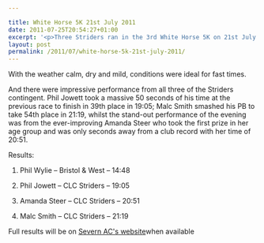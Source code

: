 ```yaml
---

title: White Horse 5K 21st July 2011
date: 2011-07-25T20:54:27+01:00
excerpt: '<p>Three Striders ran in the 3rd White Horse 5K on 21st July. </p>'
layout: post
permalink: /2011/07/white-horse-5k-21st-july-2011/
---
```

</p> 

With the weather calm, dry and mild, conditions were ideal for fast times.

And there were impressive performance from all three of the Striders contingent. Phil Jowett took a massive 50 seconds of his time at the previous race to finish in 39th place in 19:05; Malc Smith smashed his PB to take 54th place in 21:19, whilst the stand-out performance of the evening was from the ever-improving Amanda Steer who took the first prize in her age group and was only seconds away from a club record with her time of 20:51. 

Results:

1) Phil Wylie &#8211; Bristol & West &#8211; 14:48

39) Phil Jowett &#8211; CLC Striders &#8211; 19:05

51) Amanda Steer &#8211; CLC Striders &#8211; 20:51

54) Malc Smith &#8211; CLC Striders &#8211; 21:19

Full results will be on <a href="http://www.severnac.co.uk/results.php" target="_blank" rel="nofollow">Severn AC's website</a>when available</p>
